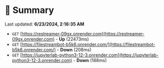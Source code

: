 # 📖 Summary
Last updated: **6/23/2024, 2:16:35 AM**

- `GET` [https://restreamer-09gx.onrender.com](https://restreamer-09gx.onrender.com) - **Up** (22473ms)
- `GET` [https://filestreambot-b5k6.onrender.com/](https://filestreambot-b5k6.onrender.com/) - **Down** (208ms)
- `GET` [https://jupyterlab-python3-12-3.onrender.com](https://jupyterlab-python3-12-3.onrender.com) - **Down** (188ms)
